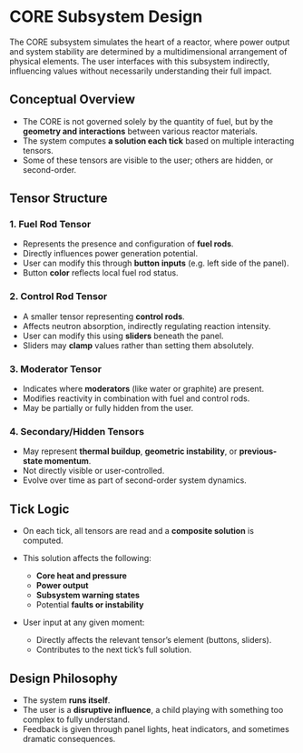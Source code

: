 # CORE Subsystem Design

The CORE subsystem simulates the heart of a reactor, where power output and system stability are determined by a multidimensional arrangement of physical elements. The user interfaces with this subsystem indirectly, influencing values without necessarily understanding their full impact.

## Conceptual Overview

- The CORE is not governed solely by the quantity of fuel, but by the **geometry and interactions** between various reactor materials.
- The system computes **a solution each tick** based on multiple interacting tensors.
- Some of these tensors are visible to the user; others are hidden, or second-order.

## Tensor Structure

### 1. Fuel Rod Tensor
- Represents the presence and configuration of **fuel rods**.
- Directly influences power generation potential.
- User can modify this through **button inputs** (e.g. left side of the panel).
- Button **color** reflects local fuel rod status.

### 2. Control Rod Tensor
- A smaller tensor representing **control rods**.
- Affects neutron absorption, indirectly regulating reaction intensity.
- User can modify this using **sliders** beneath the panel.
- Sliders may **clamp** values rather than setting them absolutely.

### 3. Moderator Tensor
- Indicates where **moderators** (like water or graphite) are present.
- Modifies reactivity in combination with fuel and control rods.
- May be partially or fully hidden from the user.

### 4. Secondary/Hidden Tensors
- May represent **thermal buildup**, **geometric instability**, or **previous-state momentum**.
- Not directly visible or user-controlled.
- Evolve over time as part of second-order system dynamics.

## Tick Logic

- On each tick, all tensors are read and a **composite solution** is computed.
- This solution affects the following:
  - **Core heat and pressure**
  - **Power output**
  - **Subsystem warning states**
  - Potential **faults or instability**

- User input at any given moment:
  - Directly affects the relevant tensor’s element (buttons, sliders).
  - Contributes to the next tick’s full solution.

## Design Philosophy

- The system **runs itself**.
- The user is a **disruptive influence**, a child playing with something too complex to fully understand.
- Feedback is given through panel lights, heat indicators, and sometimes dramatic consequences.

